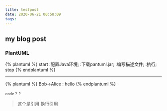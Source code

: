 ```yaml
---
title: testpost
date: 2020-06-21 00:58:09
tags:
---
```


## my blog post


### PlantUML

{% plantuml %}
start
:配置Java环境;
:下载pantuml.jar;
:编写描述文件;
:执行;
stop
{% endplantuml %}

---

{% plantuml %}
Bob->Alice : hello
{% endplantuml %}


```
code？？
```

> 这个是引用
> 换行引用